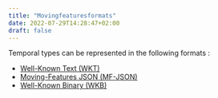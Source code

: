 ```yaml
---
title: "Movingfeaturesformats"
date: 2022-07-29T14:28:47+02:00
draft: false
---
```


Temporal types can be represented in the following formats : 


- [Well-Known Text (WKT)](/movingfeaturesformats/mfjson)
- [Moving-Features JSON (MF-JSON)](/movingfeaturesformats/mfjson)
- [Well-Known Binary (WKB)](/movingfeaturesformats/wkb)


